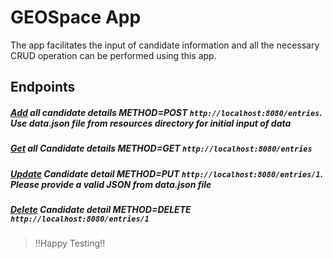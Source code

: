 # GEOSpace App

The app facilitates the input of candidate information and all the necessary CRUD operation 
can be performed using this app.

## Endpoints

##### [Add](http://localhost:8080/entries) all candidate details **METHOD=POST** `http://localhost:8080/entries`. Use data.json file from resources directory for initial input of data 
##### [Get](http://localhost:8080/entries) all Candidate details **METHOD=GET** `http://localhost:8080/entries`
##### [Update](http://localhost:8080/entries/1) Candidate detail **METHOD=PUT** `http://localhost:8080/entries/1`. Please provide a valid JSON from data.json file
##### [Delete](http://localhost:8080/entries/1) Candidate detail **METHOD=DELETE** `http://localhost:8080/entries/1`

>!!Happy Testing!!
